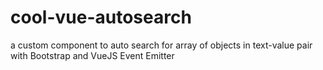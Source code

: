 # cool-vue-autosearch
a custom component to auto search for array of objects in text-value pair with Bootstrap and VueJS Event Emitter

